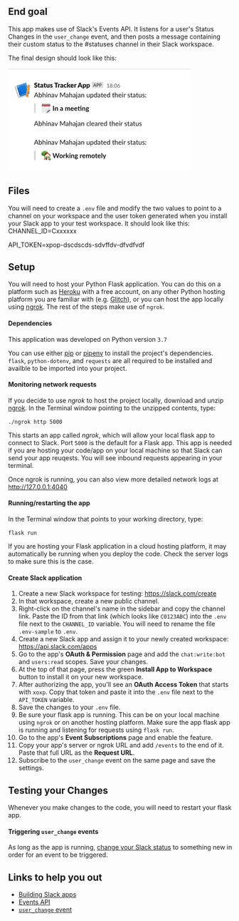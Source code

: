 ## End goal

This app makes use of Slack's Events API. It listens for a user's Status Changes in the `user_change` event, and then posts a message containing their custom status to the #statuses channel in their Slack workspace.

The final design should look like this:

![final result](Final%20Result.png)

## Files

You will need to create a `.env` file and modify the two values to point to a channel on your workspace and the user token generated when you install your Slack app to your test workspace. It should look like this:
CHANNEL_ID=Cxxxxxx

API_TOKEN=xpop-dscdscds-sdvffdv-dfvdfvdf


## Setup

You will need to host your Python Flask application.  You can do this on a platform such as [Heroku](https://devcenter.heroku.com/categories/python-support) with a free account, on any other Python hosting platform you are familiar with (e.g. [Glitch](https://glitch.com/~flask-hello-world)), or you can host the app locally using [ngrok](https://ngrok.com/download).  The rest of the steps make use of `ngrok`.

#### Dependencies

This application was developed on Python version `3.7`

You can use either [pip](https://packaging.python.org/tutorials/installing-packages/#id21) or [pipenv](https://pipenv.readthedocs.io/en/latest/install/#installing-packages-for-your-project) to install the project's dependencies.  `flask`, `python-dotenv`, and `requests` are all required to be installed and availble to be imported into your project.

#### Monitoring network requests

If you decide to use *ngrok* to host the project locally, download and unzip [ngrok](https://ngrok.com/download). In the Terminal window pointing to the unzipped contents, type:

```
./ngrok http 5000
```

This starts an app called *ngrok*, which will allow your local flask app to connect to Slack. Port `5000` is the default for a Flask app.  This app is needed if you are hosting your code/app on your local machine so that Slack can send your app reuqests.  You will see inbound requests appearing in your terminal.

Once ngrok is running, you can also view more detailed network logs at  http://127.0.0.1:4040

#### Running/restarting the app

In the Terminal window that points to your working directory, type:

```
flask run
```

If you are hosting your Flask application in a cloud hosting platform, it may automatically be running when you deploy the code.  Check the server logs to make sure this is the case.

#### Create Slack application

1. Create a new Slack workspace for testing: https://slack.com/create
2. In that workspace, create a new public channel.
3. Right-click on the channel's name in the sidebar and copy the channel link. Paste the ID from that link (which looks like `C0123ABC`) into the `.env` file next to the `CHANNEL_ID` variable.  You will need to rename the file `.env-sample` to `.env`.
4. Create a new Slack app and assign it to your newly created workspace: https://api.slack.com/apps
5. Go to the app's **OAuth & Permission** page and add the `chat:write:bot` and `users:read` scopes. Save your changes.
6. At the top of that page, press the green **Install App to Workspace** button to install it on your new workspace.
7. After authorizing the app, you'll see an **OAuth Access Token** that starts with `xoxp`. Copy that token and paste it into the `.env` file next to the `API_TOKEN` variable.
8. Save the changes to your `.env` file.
9. Be sure your flask app is running.  This can be on your local machine using `ngrok` or on another hosting platform.  Make sure the app flask app is running and listening for requests using `flask run`.
10. Go to the app's **Event Subscriptions** page and enable the feature.
11. Copy your app's server or ngrok URL and add `/events` to the end of it. Paste that full URL as the **Request URL**.
12. Subscribe to the `user_change` event on the same page and save the settings.

## Testing your Changes

Whenever you make changes to the code, you will need to restart your flask app.

#### Triggering `user_change` events

As long as the app is running, [change your Slack status](https://get.slack.help/hc/en-us/articles/201864558-Set-your-Slack-status-and-availability) to something new in order for an event to be triggered.

## Links to help you out
* [Building Slack apps](https://api.slack.com/slack-apps)
* [Events API](https://api.slack.com/events-api)
* [`user_change` event](https://api.slack.com/events/user_change)
